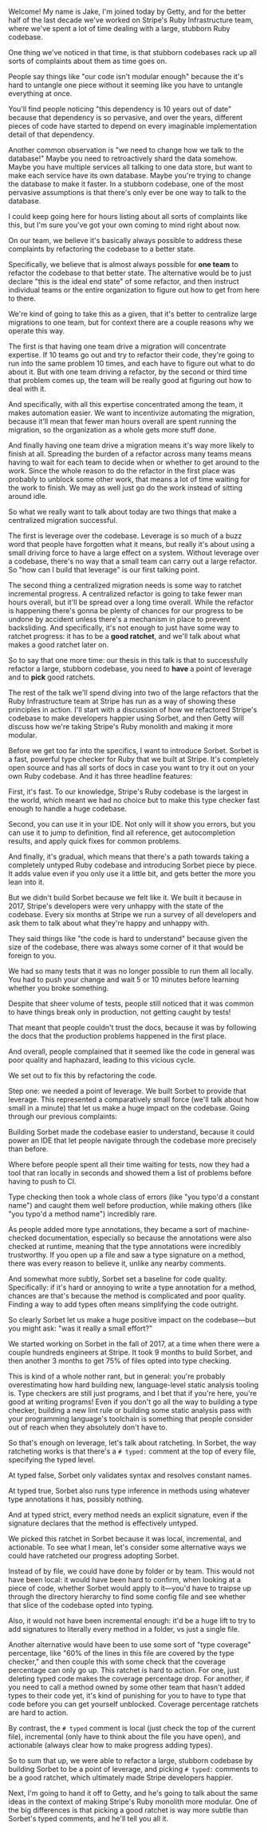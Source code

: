 Welcome! My name is Jake, I'm joined today by Getty, and for the better half of the last decade we've worked on Stripe's Ruby Infrastructure team, where we've spent a lot of time dealing with a large, stubborn Ruby codebase.

One thing we've noticed in that time, is that stubborn codebases rack up all sorts of complaints about them as time goes on.

People say things like "our code isn't modular enough" because the it's hard to untangle one piece without it seeming like you have to untangle everything at once.

You'll find people noticing "this dependency is 10 years out of date" because that dependency is so pervasive, and over the years, different pieces of code have started to depend on every imaginable implementation detail of that dependency.

Another common observation is "we need to change how we talk to the database!" Maybe you need to retroactively shard the data somehow. Maybe you have multiple services all talking to one data store, but want to make each service have its own database. Maybe you're trying to change the database to make it faster. In a stubborn codebase, one of the most pervasive assumptions is that there's only ever be one way to talk to the database.

I could keep going here for hours listing about all sorts of complaints like this, but I'm sure you've got your own coming to mind right about now.

On our team, we believe it's basically always possible to address these complaints by refactoring the codebase to a better state.

Specifically, we believe that is almost always possible for **one team** to refactor the codebase to that better state. The alternative would be to just declare "this is the ideal end state" of some refactor, and then instruct individual teams or the entire organization to figure out how to get from here to there.

We're kind of going to take this as a given, that it's better to centralize large migrations to one team, but for context there are a couple reasons why we operate this way.

The first is that having one team drive a migration will concentrate expertise. If 10 teams go out and try to refactor their code, they're going to run into the same problem 10 times, and each have to figure out what to do about it. But with one team driving a refactor, by the second or third time that problem comes up, the team will be really good at figuring out how to deal with it.

And specifically, with all this expertise concentrated among the team, it makes automation easier. We want to incentivize automating the migration, because it'll mean that fewer man hours overall are spent running the migration, so the organization as a whole gets more stuff done.

And finally having one team drive a migration means it's way more likely to finish at all. Spreading the burden of a refactor across many teams means having to wait for each team to decide when or whether to get around to the work. Since the whole reason to do the refactor in the first place was probably to unblock some other work, that means a lot of time waiting for the work to finish. We may as well just go do the work instead of sitting around idle.

So what we really want to talk about today are two things that make a centralized migration successful.

The first is leverage over the codebase. Leverage is so much of a buzz word that people have forgotten what it means, but really it's about using a small driving force to have a large effect on a system. Without leverage over a codebase, there's no way that a small team can carry out a large refactor. So "how can I build that leverage" is our first talking point.

The second thing a centralized migration needs is some way to ratchet incremental progress. A centralized refactor is going to take fewer man hours overall, but it'll be spread over a long time overall. While the refactor is happening there's gonna be plenty of chances for our progress to be undone by accident unless there's a mechanism in place to prevent backsliding. And specifically, it's not enough to just have some way to ratchet progress: it has to be a **good ratchet**, and we'll talk about what makes a good ratchet later on.

So to say that one more time: our thesis in this talk is that to successfully refactor a large, stubborn codebase, you need to **have** a point of leverage and to **pick** good ratchets.

The rest of the talk we'll spend diving into two of the large refactors that the Ruby Infrastructure team at Stripe has run as a way of showing these principles in action. I'll start with a discussion of how we refactored Stripe's codebase to make developers happier using Sorbet, and then Getty will discuss how we're taking Stripe's Ruby monolith and making it more modular.

Before we get too far into the specifics, I want to introduce Sorbet. Sorbet is a fast, powerful type checker for Ruby that we built at Stripe. It's completely open source and has all sorts of docs in case you want to try it out on your own Ruby codebase. And it has three headline features:

First, it's fast. To our knowledge, Stripe's Ruby codebase is the largest in the world, which meant we had no choice but to make this type checker fast enough to handle a huge codebase.

Second, you can use it in your IDE. Not only will it show you errors, but you can use it to jump to definition, find all reference, get autocompletion results, and apply quick fixes for common problems.

And finally, it's gradual, which means that there's a path towards taking a completely untyped Ruby codebase and introducing Sorbet piece by piece. It adds value even if you only use it a little bit, and gets better the more you lean into it.

But we didn't build Sorbet because we felt like it. We built it because in 2017, Stripe's developers were very unhappy with the state of the codebase. Every six months at Stripe we run a survey of all developers and ask them to talk about what they're happy and unhappy with.

They said things like "the code is hard to understand" because given the size of the codebase, there was always some corner of it that would be foreign to you.

We had so many tests that it was no longer possible to run them all locally. You had to push your change and wait 5 or 10 minutes before learning whether you broke something.

Despite that sheer volume of tests, people still noticed that it was common to have things break only in production, not getting caught by tests!

That meant that people couldn't trust the docs, because it was by following the docs that the production problems happened in the first place.

And overall, people complained that it seemed like the code in general was poor quality and haphazard, leading to this vicious cycle.

We set out to fix this by refactoring the code.

Step one: we needed a point of leverage. We built Sorbet to provide that leverage. This represented a comparatively small force (we'll talk about how small in a minute) that let us make a huge impact on the codebase. Going through our previous complaints:

Building Sorbet made the codebase easier to understand, because it could power an IDE that let people navigate through the codebase more precisely than before.

Where before people spent all their time waiting for tests, now they had a tool that ran locally in seconds and showed them a list of problems before having to push to CI.

Type checking then took a whole class of errors (like "you typo'd a constant name") and caught them well before production, while making others (like "you typo'd a method name") incredibly rare.

As people added more type annotations, they became a sort of machine-checked documentation, especially so because the annotations were also checked at runtime, meaning that the type annotations were incredibly trustworthy. If you open up a file and saw a type signature on a method, there was every reason to believe it, unlike any nearby comments.

And somewhat more subtly, Sorbet set a baseline for code quality. Specifically: if it's hard or annoying to write a type annotation for a method, chances are that's because the method is complicated and poor quality. Finding a way to add types often means simplifying the code outright.

So clearly Sorbet let us make a huge positive impact on the codebase—but you might ask: "was it really a small effort?"

We started working on Sorbet in the fall of 2017, at a time when there were a couple hundreds engineers at Stripe. It took 9 months to build Sorbet, and then another 3 months to get 75% of files opted into type checking.

This is kind of a whole nother rant, but in general: you're probably overestimating how hard building new, language-level static analysis tooling is. Type checkers are still just programs, and I bet that if you're here, you're good at writing programs! Even if you don't go all the way to building a type checker, building a new lint rule or building some static analysis pass with your programming language's toolchain is something that people consider out of reach when they absolutely don't have to.

So that's enough on leverage, let's talk about ratcheting. In Sorbet, the way ratcheting works is that there's a `# typed:` comment at the top of every file, specifying the typed level.

At typed false, Sorbet only validates syntax and resolves constant names.

At typed true, Sorbet also runs type inference in methods using whatever type annotations it has, possibly nothing.

And at typed strict, every method needs an explicit signature, even if the signature declares that the method is effectively untyped.

We picked this ratchet in Sorbet because it was local, incremental, and actionable. To see what I mean, let's consider some alternative ways we could have ratcheted our progress adopting Sorbet.

Instead of by file, we could have done by folder or by team. This would not have been local: it would have been hard to confirm, when looking at a piece of code, whether Sorbet would apply to it—you'd have to traipse up through the directory hierarchy to find some config file and see whether that slice of the codebase opted into typing.

Also, it would not have been incremental enough: it'd be a huge lift to try to add signatures to literally every method in a folder, vs just a single file.

Another alternative would have been to use some sort of "type coverage" percentage, like "60% of the lines in this file are covered by the type checker," and then couple this with some check that the coverage percentage can only go up. This ratchet is hard to action. For one, just deleting typed code makes the coverage percentage drop. For another, if you need to call a method owned by some other team that hasn't added types to their code yet, it's kind of punishing for you to have to type that code before you can get yourself unblocked. Coverage percentage ratchets are hard to action.

By contrast, the `# typed` comment is local (just check the top of the current file), incremental (only have to think about the file you have open), and actionable (always clear how to make progress adding types).

So to sum that up, we were able to refactor a large, stubborn codebase by building Sorbet to be a point of leverage, and picking `# typed:` comments to be a good ratchet, which ultimately made Stripe developers happier.

Next, I'm going to hand it off to Getty, and he's going to talk about the same ideas in the context of making Stripe's Ruby monolith more modular. One of the big differences is that picking a good ratchet is way more subtle than Sorbet's typed comments, and he'll tell you all it.


<!-- vim:tw=0
-->
